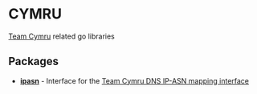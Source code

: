 # CYMRU

[Team Cymru](https://www.team-cymru.com/) related go libraries

## Packages

* [**ipasn**](ipasn) - Interface for the [Team Cymru DNS IP-ASN mapping interface](https://www.team-cymru.com/IP-ASN-mapping.html#dns)
